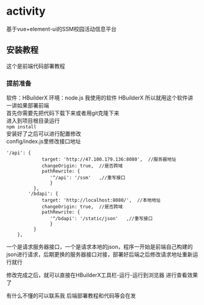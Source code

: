 # activity
基于vue+element-ui的SSM校园活动信息平台


## 安装教程
这个是前端代码部署教程
### 提前准备
  软件：HBuilderX
  环境：node.js
我使用的软件 HBuilderX 所以就用这个软件讲一讲如果部署前端  
首先你需要先把代码下载下来或者用git克隆下来  
进入到项目根目录运行  
`npm install`  
安装好了之后可以进行配置修改  
config/index.js里修改接口地址   
```
'/api': {  
			 target: 'http://47.100.179.136:8080',  //服务器地址  
			 changeOrigin: true,  //是否跨域  
			 pathRewrite: {  
				'^/api': '/ssm'   ,//重写接口  
				}  
		  },  
    	'/bdapi': {  
    		 target: 'http://localhost:8080/',  //本地地址  
    		 changeOrigin: true,  //是否跨域  
    		 pathRewrite: {  
    			'^/bdapi': '/static/json'   ,//重写接口  
    			}  
    	  }  
    }, 
```
一个是请求服务器接口，一个是请求本地的json，程序一开始是前端自己构建的json进行请求，后期更换的服务器接口对接，部署好后端之后修改请求地址重新运行就行  

修改完成之后，就可以直接在HBuilderX工具栏-运行-运行到浏览器 进行查看效果了

有什么不懂的可以联系我  后端部署教程和代码等会在发
